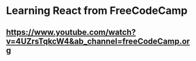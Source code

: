 # Learning React from FreeCodeCamp

## https://www.youtube.com/watch?v=4UZrsTqkcW4&ab_channel=freeCodeCamp.org
